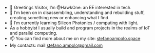 - 👋 Greetings Visitor, I’m @HawkOne: an EE interested in tech.
- 👀 I’m keen on in disassembling, understanding and rebuilding stuff, creating something new or enhancing what I find.
- 🌱 I’m currently learning Silicon Photonics / computing with light.
- As a hobbyist I usually build and program projects in the realms of IoT and parallel computing. 
- 📫 You can find more about me on my site:  <a href="https://www.stefanoampolo.space">stefanoampolo.space</a>
- My contacts: mail stefano.ampolo@gmail.com


<!---
HawkOne/HawkOne is a ✨ special ✨ repository because its `README.md` (this file) appears on your GitHub profile.
You can click the Preview link to take a look at your changes.
--->
